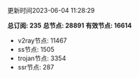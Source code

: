更新时间2023-06-04 11:28:29

**总订阅: 235**
**总节点: 28891**
**有效节点: 16614**
- v2ray节点: 11467
- ss节点: 1505
- trojan节点: 3354
- ssr节点: 287
